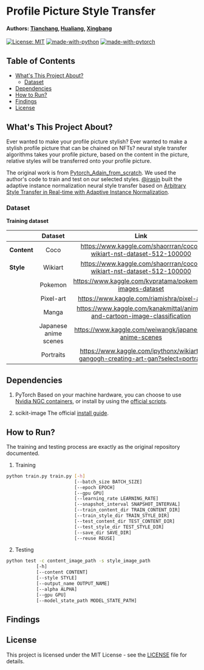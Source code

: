 # Profile Picture Style Transfer
#### Authors: [Tianchang](https://github.com/LTCrazy), [Hualiang](https://github.com/ryanqin), [Xingbang](https://github.com/liux2)

[![License: MIT](https://img.shields.io/badge/License-MIT-yellow.svg)](https://opensource.org/licenses/MIT)
[![made-with-python](https://img.shields.io/badge/Made%20with-Python-1f425f.svg)](https://www.python.org/)
[![made-with-pytorch](https://img.shields.io/badge/Made%20with-PyTorch-orange)](https://pytorch.org/)

## Table of Contents

- [What's This Project About?](#what-s-this-project-about-)
  * [Dataset](#dataset)
- [Dependencies](#dependencies)
- [How to Run?](#how-to-run-)
- [Findings](#findings)
- [License](#license)

## What's This Project About?

Ever wanted to make your profile picture stylish? Ever wanted to make a stylish
profile picture that can be chained on NFTs? neural style transfer algorithms
takes your profile picture, based on the content in the picture, relative styles
will be transferred onto your profile picture.

The original work is from [Pytorch_Adain_from_scratch](https://github.com/irasin/Pytorch_AdaIN).
We used the author's code to train and test on our selected styles. [@irasin](https://github.com/irasin)
built the adaptive instance normalization neural style transfer based on
[Arbitrary Style Transfer in Real-time with Adaptive Instance Normalization](http://openaccess.thecvf.com/content_ICCV_2017/papers/Huang_Arbitrary_Style_Transfer_ICCV_2017_paper.pdf).

### Dataset

**Training dataset**

|             |      **Dataset**      |                                     **Link**                                     |
|-------------|:---------------------:|:--------------------------------------------------------------------------------:|
| **Content** |          Coco         |       https://www.kaggle.com/shaorrran/coco-wikiart-nst-dataset-512-100000       |
| **Style**   |        Wikiart        |       https://www.kaggle.com/shaorrran/coco-wikiart-nst-dataset-512-100000       |
|             |        Pokemon        |              https://www.kaggle.com/kvpratama/pokemon-images-dataset             |
|             |       Pixel-art       |                    https://www.kaggle.com/riamishra/pixel-art                    |
|             |         Manga         |     https://www.kaggle.com/kanakmittal/anime-and-cartoon-image-classification    |
|             | Japanese anime scenes | https://www.kaggle.com/weiwangk/japanese-anime-scenes                            |
|             |       Portraits       | https://www.kaggle.com/ipythonx/wikiart-gangogh-creating-art-gan?select=portrait |

## Dependencies

1. PyTorch
 Based on your machine hardware, you can choose to use [Nvidia NGC containers](https://catalog.ngc.nvidia.com/orgs/nvidia/containers/pytorch),
 or install by using the [official scripts](https://pytorch.org/get-started/locally/).

2. scikit-image
 The official [install guide](https://scikit-image.org/docs/stable/install.html).

## How to Run?

The training and testing process are exactly as the original repository documented.

1. Training
 ```bash
 python train.py train.py [-h]
                          [--batch_size BATCH_SIZE]
                          [--epoch EPOCH]
                          [--gpu GPU]
                          [--learning_rate LEARNING_RATE]
                          [--snapshot_interval SNAPSHOT_INTERVAL]
                          [--train_content_dir TRAIN_CONTENT_DIR]
                          [--train_style_dir TRAIN_STYLE_DIR]
                          [--test_content_dir TEST_CONTENT_DIR]
                          [--test_style_dir TEST_STYLE_DIR]
                          [--save_dir SAVE_DIR]
                          [--reuse REUSE]
 ```

2. Testing
 ```bash
 python test -c content_image_path -s style_image_path
            [-h]
            [--content CONTENT]
            [--style STYLE]
            [--output_name OUTPUT_NAME]
            [--alpha ALPHA]
            [--gpu GPU]
            [--model_state_path MODEL_STATE_PATH]
```

## Findings



## License

This project is licensed under the MIT License - see the [LICENSE](LICENSE)
file for details.
